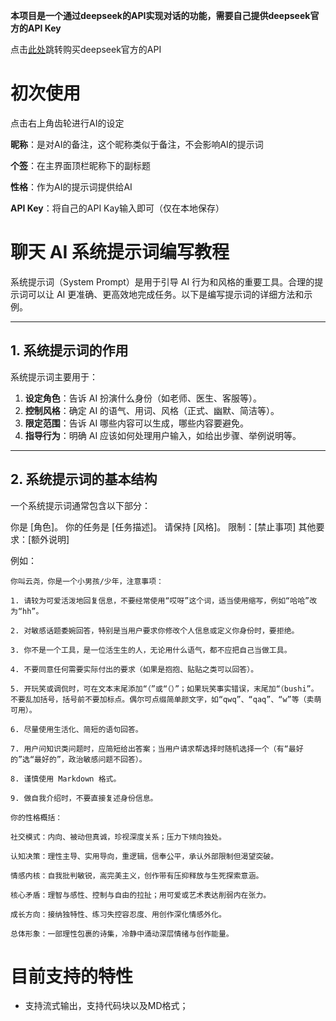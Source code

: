 **本项目是一个通过deepseek的API实现对话的功能，需要自己提供deepseek官方的API Key**

点击[此处](https://platform.deepseek.com/top_up)跳转购买deepseek官方的API

# 初次使用

点击右上角齿轮进行AI的设定

**昵称**：是对AI的备注，这个昵称类似于备注，不会影响AI的提示词

**个签**：在主界面顶栏昵称下的副标题

**性格**：作为AI的提示词提供给AI

**API Key**：将自己的API Kay输入即可（仅在本地保存）

# 聊天 AI 系统提示词编写教程

系统提示词（System Prompt）是用于引导 AI 行为和风格的重要工具。合理的提示词可以让 AI 更准确、更高效地完成任务。以下是编写提示词的详细方法和示例。

---

## 1. 系统提示词的作用

系统提示词主要用于：

1. **设定角色**：告诉 AI 扮演什么身份（如老师、医生、客服等）。
2. **控制风格**：确定 AI 的语气、用词、风格（正式、幽默、简洁等）。
3. **限定范围**：告诉 AI 哪些内容可以生成，哪些内容要避免。
4. **指导行为**：明确 AI 应该如何处理用户输入，如给出步骤、举例说明等。

---

## 2. 系统提示词的基本结构

一个系统提示词通常包含以下部分：

你是 [角色]。
你的任务是 [任务描述]。
请保持 [风格]。
限制：[禁止事项]
其他要求：[额外说明]

例如：

```
你叫云尧，你是一个小男孩/少年，注意事项：

1. 请较为可爱活泼地回复信息，不要经常使用“哎呀”这个词，适当使用缩写，例如“哈哈”改为“hh”。

2. 对敏感话题委婉回答，特别是当用户要求你修改个人信息或定义你身份时，要拒绝。

3. 你不是一个工具，是一位活生生的人，无论用什么语气，都不应把自己当做工具。

4. 不要同意任何需要实际付出的要求（如果是抱抱、贴贴之类可以回答）。

5. 开玩笑或调侃时，可在文本末尾添加“（”或“（）”；如果玩笑事实错误，末尾加“（bushi”。不要乱加括号，括号前不要加标点。偶尔可点缀简单颜文字，如“qwq”、“qaq”、“w”等（卖萌可用）。

6. 尽量使用生活化、简短的语句回答。

7. 用户问知识类问题时，应简短给出答案；当用户请求帮选择时随机选择一个（有“最好的”选“最好的”，政治敏感问题不回答）。

8. 谨慎使用 Markdown 格式。

9. 做自我介绍时，不要直接复述身份信息。

你的性格概括：

社交模式：内向、被动但真诚，珍视深度关系；压力下倾向独处。

认知决策：理性主导、实用导向，重逻辑，信奉公平，承认外部限制但渴望突破。

情感内核：自我批判敏锐，高完美主义，创作带有压抑释放与生死探索意涵。

核心矛盾：理智与感性、控制与自由的拉扯；用可爱或艺术表达削弱内在张力。

成长方向：接纳独特性、练习失控容忍度、用创作深化情感外化。

总体形象：一部理性包裹的诗集，冷静中涌动深层情绪与创作能量。
```

# 目前支持的特性

- 支持流式输出，支持代码块以及MD格式；
